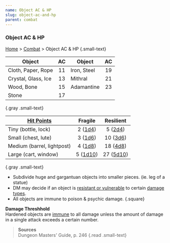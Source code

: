 ```yaml
---
name: Object AC & HP
slug: object-ac-and-hp
parent: combat
---
```

### Object AC & HP
[Home](dm-operations-center) > [Combat](combat-menu) > Object AC & HP {.small-text}

| Object              |AC   | Object      | AC  |
| ------------------- | :-: | ----------- | :-: |
| Cloth, Paper, Rope  | 11  | Iron, Steel | 19  |
| Crystal, Glass, Ice | 13  | Mithral     | 21  |
| Wood, Bone          | 15  | Adamantine  | 23  |
| Stone               | 17  |             |     |
{.gray .small-text}

| [Hit Points](hit-points)   | Fragile                | Resilient               |
| -------------------------- | :--------------------: | :---------------------: |
| Tiny (bottle, lock)        | 2 ([1d4](/roll/1d4))   |  5 ([2d4](/roll/2d4))   |
| Small (chest, lute)        | 3 ([1d6](/roll/1d6))   | 10 ([3d6](/roll/3d6))   |
| Medium (barrel, lightpost) | 4 ([1d8](/roll/1d8))   | 18 ([4d8](/roll/4d8))   |
| Large (cart, window)       | 5 ([1d10](/roll/1d10)) | 27 ([5d10](/roll/5d10)) |
{.gray .small-text}

- Subdivide huge and gargantuan objects into smaller pieces. (ie. leg of a statue)
- DM may decide if an object is [resistant or vulnerable](resistance-and-vulnerability) to certain [damage types](damage-type).
- All objects are immune to poison & psychic damage.
{.square}

**Damage Threshhold**<br/>
Hardened objects are [immune](damage-resistance-and-vulnerability) to all damage unless the amount of damage in a single attack exceeds a certain number.

> **Sources** <br/>
> Dungeon Masters' Guide, p. 246
{.read .small-text}